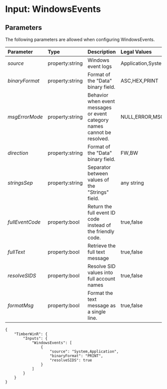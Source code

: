 
# Input: WindowsEvents

## Parameters
The following parameters are allowed when configuring WindowsEvents.

| Parameter         |     Type       |  Description                                                             | Legal Values                  |  Default |
| :---------------- |:---------------| :----------------------------------------------------------------------- | :---------------------------  | :-- |
| *source*          | property:string |Windows event logs                                                       | Application,System,Security |     |
| *binaryFormat*    | property:string |Format of the "Data" binary field.                                       | ASC,HEX,PRINT               | **ASC** |
| *msgErrorMode*    | property:string |Behavior when event messages or event category names cannot be resolved. |NULL,ERROR,MSG               | **MSG** |
| *direction*       | property:string |Format of the "Data" binary field.                                       | FW,BW                        | **FW**  |
| *stringsSep*      | property:string |Separator between values of the "Strings" field.                         | any string                    | | |
| *fullEventCode*   | property:bool   |Return the full event ID code instead of the friendly code.              | true,false                   | **false** |
| *fullText*        | property:bool   |Retrieve the full text message                                           | true,false                   | **true** |
| *resolveSIDS*     | property:bool   |Resolve SID values into full account names                               | true,false                   | **true** |
| *formatMsg*       | property:bool   |Format the text message as a single line.                                | true,false                   | **true** |
```
{
    "TimberWinR": {
        "Inputs": {
            "WindowsEvents": [
                {
                    "source": "System,Application",
                    "binaryFormat": "PRINT",
                    "resolveSIDS": true
                }
            ]
		}
	}
}
```